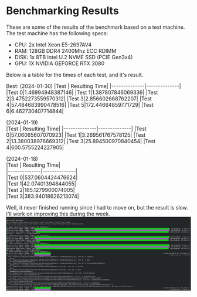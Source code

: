 # Benchmarking Results
These are some of the results of the benchmark based on a test machine.  
The test machine has the following specs:  
 - CPU: 2x Intel Xeon E5-2697AV4
 - RAM: 128GB DDR4 2400Mhz ECC RDIMM
 - DISK: 1x 8TB Intel U.2 NVME SSD (PCIE Gen3x4)
 - GPU: 1X NVIDIA GEFORCE RTX 3080

Below is a table for the times of each test, and it's result.  

Best:
(2024-01-30)
|Test | Resulting Time|
|--------------|--------------|
|Test 0|1.46994948387146|
|Test 1|1.387807846069336|
|Test 2|3.4752273559570312|
|Test 3|2.856602668762207|
|Test 4|57.484683990478516|
|Test 5|172.44664859771729|
|Test 6|6.462730407714844|


(2024-01-19)  
|Test | Resulting Time|
|--------------|--------------|
|Test 0|57.06065607070923|
|Test 1|3.269561767578125|
|Test 2|13.380038976669312|
|Test 3|25.894500970840454|
|Test 4|600.5755224227905|


(2024-01-18)  
|Test | Resulting Time|  
|--------------|--------------|  
|Test 0|537.0604424476624|  
|Test 1|42.07401394844055|  
|Test 2|165.1279900074005|  
|Test 3|383.94018626213074|  




Well, it never finished running since I had to move on, but the result is slow. I'll work on improving this during the week.
![Slow.png](Slow.png)
